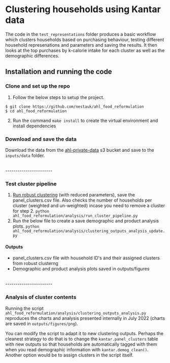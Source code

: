# Clustering households using Kantar data

The code in the `test_representations` folder produces a basic workflow which clusters households based on purchasing behaviour, testing different household represenations and parameters and saving the results. It then looks at the top purchases by k-calorie intake for each cluster as well as the demographic differences.

## Installation and running the code

### Clone and set up the repo

1. Follow the below steps to setup the project.

```shell
$ git clone https://github.com/nestauk/ahl_food_reformulation
$ cd ahl_food_reformulation
```

2. Run the command `make install` to create the virtual environment and install dependencies

### Download and save the data

Download the data from the [ahl-private-data](https://s3.console.aws.amazon.com/s3/buckets/ahl-private-data?region=eu-west-2&prefix=kantar/latest_data/&showversions=false) s3 bucket and save to the `inputs/data` folder.

<br>
-----------------------

### Test cluster pipeline

1. [Run robust clustering](https://github.com/nestauk/ahl_food_reformulation/blob/31_consolidate_pipeline/ahl_food_reformulation/pipeline/robust_clustering.py) (with reduced parameters), save the panel_clusters.csv file. Also checks the number of households per cluster (weighted and un-weighted) incase you need to remove a cluster for step 2.
  `python ahl_food_reformulation/analysis/run_cluster_pipeline.py`
2. Run the below file to create a save demographic and product analysis plots.
  `python ahl_food_reformulation/analysis/clustering_outputs_analysis_update.py`

#### Outputs

- panel_clusters.csv file with household ID's and their assigned clusters from robust clusterng
- Demographic and product analysis plots saved in outputs/figures


<br>
-----------------------

### Analysis of cluster contents

Running the script `ahl_food_reformulation/analysis/clustering_outputs_analysis.py` reproduces the charts and analysis presented internally in July 2022 (charts are saved in `outputs/figures/png`).

You can modify the script to adapt it to new clustering outputs. Perhaps the cleanest strategy to do that is to change the `kantar.panel_clusters` table with new outputs so that households are automatically tagged with them when you read demographic information with `kantar.demog_clean()`. Another option would be to assign clusters in the script itself.
